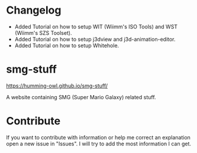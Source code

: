 # Changelog

- Added Tutorial on how to setup WIT (Wiimm's ISO Tools) and WST (Wiimm's SZS Toolset).
- Added Tutorial on how to setup j3dview and j3d-animation-editor.
- Added Tutorial on how to setup Whitehole.

# smg-stuff
https://humming-owl.github.io/smg-stuff/ 

A website containing SMG (Super Mario Galaxy) related stuff.

# Contribute
If you want to contribute with information or help me correct an explanation open a new issue in "Issues". I will try to add the most information I can get.
